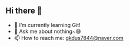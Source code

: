 ## Hi there 💫



- 🌱 I’m currently learning Git!
- 💬 Ask me about nothing~😅
- 📫 How to reach me: gkdus7844@naver.com

